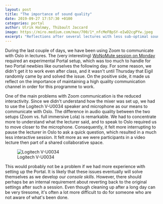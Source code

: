 ```yaml
---
layout: post
title: "The importance of sound quality"
date: 2019-09-27 17:57:30 +0100
categories: portal
author: Ulrik Halmøy, Thibault Jaccard
image: https://miro.medium.com/max/700/1*_nfcMeFBpSY-eIwD2cgPYw.jpeg
excerpt: "Reflections after several lectures with less sub-optimal sound quality"
---
```


During the last couple of days, we have been using Zoom to communicate with Oslo in lectures. The (very interesting) [WoNoMute session on Monday](http://wonomute.no/seminars/natasha-barrett-seminar-talk) required an experimental Portal setup, which was too much to handle for two Portal newbies like ourselves the following day. For some reason, we didn't get it to work even after class, and it wasn't until Thursday that Eigil randomly came by and solved the issue. On the positive side, it made us reflect on the importance of maintaining a high quality communication channel in order for this programme to work.

One of the main problems with Zoom communication is the reduced interactivity. Since we didn't understand how the mixer was set up, we had to use the Logitech V-U0034 speaker and microphone as our means to communicate with Oslo. The difference in audio quality between the two setups (Zoom vs. full immersive Lola) is remarkable. We had to concentrate more to understand what the lecturer said, and to speak to Oslo required us to move closer to the microphone. Consequently, it felt more interrupting to pause the lecturer in Oslo to ask a quick question, which resulted in a much less interactive session. It felt more as we were participants in a video lecture then part of a shared collaborative space.

<figure>
	<img src="https://cdn-images.av-iq.com/products/enlarge/V-U0034.jpg" alt="Logitech V-U0034">
	<figcaption>Logitech V-U0034</figcaption>
</figure>

This would probably not be a problem if we had more experience with setting up the Portal. It is likely that these issues eventually will solve themselves as we develop our *console skills*. However, there should perhaps be an internal requirement about reverting back to the original settings after such a session. Even though cleaning up after a long day can be very tiresome, it's often a lot more difficult to do for someone who are not aware of what's been done.
